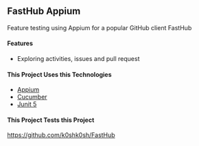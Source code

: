 FastHub Appium
---------------------------------------

Feature testing using Appium for a popular GitHub client FastHub

#### Features

* Exploring activities, issues and pull request

#### This Project Uses this Technologies

* [Appium](http://appium.io/)
* [Cucumber](https://cucumber.io/)
* [Junit 5](https://junit.org/junit5/)


#### This Project Tests this Project

https://github.com/k0shk0sh/FastHub

